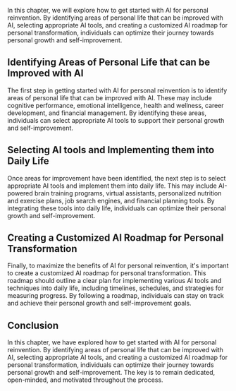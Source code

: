 
In this chapter, we will explore how to get started with AI for personal reinvention. By identifying areas of personal life that can be improved with AI, selecting appropriate AI tools, and creating a customized AI roadmap for personal transformation, individuals can optimize their journey towards personal growth and self-improvement.

Identifying Areas of Personal Life that can be Improved with AI
---------------------------------------------------------------

The first step in getting started with AI for personal reinvention is to identify areas of personal life that can be improved with AI. These may include cognitive performance, emotional intelligence, health and wellness, career development, and financial management. By identifying these areas, individuals can select appropriate AI tools to support their personal growth and self-improvement.

Selecting AI tools and Implementing them into Daily Life
--------------------------------------------------------

Once areas for improvement have been identified, the next step is to select appropriate AI tools and implement them into daily life. This may include AI-powered brain training programs, virtual assistants, personalized nutrition and exercise plans, job search engines, and financial planning tools. By integrating these tools into daily life, individuals can optimize their personal growth and self-improvement.

Creating a Customized AI Roadmap for Personal Transformation
------------------------------------------------------------

Finally, to maximize the benefits of AI for personal reinvention, it's important to create a customized AI roadmap for personal transformation. This roadmap should outline a clear plan for implementing various AI tools and techniques into daily life, including timelines, schedules, and strategies for measuring progress. By following a roadmap, individuals can stay on track and achieve their personal growth and self-improvement goals.

Conclusion
----------

In this chapter, we have explored how to get started with AI for personal reinvention. By identifying areas of personal life that can be improved with AI, selecting appropriate AI tools, and creating a customized AI roadmap for personal transformation, individuals can optimize their journey towards personal growth and self-improvement. The key is to remain dedicated, open-minded, and motivated throughout the process.
